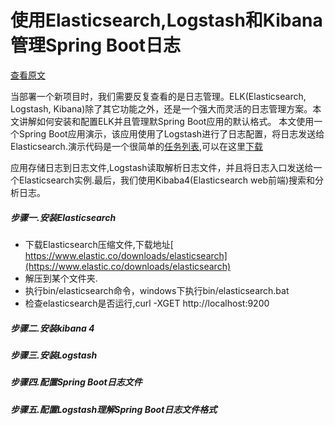 # 使用Elasticsearch,Logstash和Kibana管理Spring Boot日志
[查看原文](http://knes1.github.io/blog/2015/2015-08-16-manage-spring-boot-logs-with-elasticsearch-kibana-and-logstash.html)

当部署一个新项目时，我们需要反复查看的是日志管理。ELK(Elasticsearch, Logstash, Kibana)除了其它功能之外，还是一个强大而灵活的日志管理方案。本文讲解如何安装和配置ELK并且管理默Spring Boot应用的默认格式。
本文使用一个Spring Boot应用演示，该应用使用了Logstash进行了日志配置，将日志发送给Elasticsearch.演示代码是一个很简单的[任务列表](https://github.com/knes1/todo),可以在这里[下载](https://github.com/knes1/todo)

应用存储日志到日志文件,Logstash读取解析日志文件，并且将日志入口发送给一个Elasticsearch实例.最后，我们使用Kibaba4(Elasticsearch web前端)搜索和分析日志。

##### 步骤一.安装Elasticsearch
- 下载Elasticsearch压缩文件,下载地址[ https://www.elastic.co/downloads/elasticsearch](https://www.elastic.co/downloads/elasticsearch)
- 解压到某个文件夹.
- 执行bin/elasticsearch命令，windows下执行bin/elasticsearch.bat
- 检查elasticsearch是否运行,curl -XGET http://localhost:9200

##### 步骤二.安装kibana 4
##### 步骤三.安装Logstash
##### 步骤四.配置Spring Boot日志文件
##### 步骤五.配置Logstash理解Spring Boot日志文件格式




